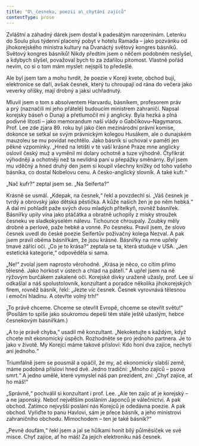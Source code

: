 ```yaml
---
title: "O\_česneku, poezii a\_chytání zajíců"
contentType: prose
---
```


Zvláštní a záhadný dárek jsem dostal k padesátým narozeninám. Letenku do Soulu plus týdenní placený pobyt v hotelu Ramada – jako pozvánku od jihokorejského ministra kultury na Dvanáctý světový kongres básníků. Světový kongres básníků! Nikdy předtím jsem o něčem podobném neslyšel, a kdybych slyšel, považoval bych to za zdařilou pitomost. Vlastně pořád nevím, co si o tom mám myslet: nejspíš to předešlé.

Ale byl jsem tam a mohu tvrdit, že poezie v Koreji kvete, obchod bují, elektronice se daří, avšak česnek, který tu chroupají od rána do večera jako veverky oříšky, mají drobný a jaksi uchřadnutý.

Mluvil jsem o tom s absolventem Harvardu, básníkem, profesorem práv a prý (naznačili mi jeho přátelé) budoucím ministrem zahraničí. Napsal korejsky báseň o Dunaji a přetlumočil mi ji anglicky. Byla hezká a plná podivné lítosti – jako memorandum naší vlády o Gabčíkovu–Nagymaros. Prof. Lee zde zjara 89. roku byl jako člen mezinárodní právní komise, dokonce se setkal se svým právnickým kolegou Husákem, ale o dunajském mauzoleu se mu povídat nechtělo. Jako básník si uchoval v paměti jen pěkné vzpomínky. „Hned na letišti v té vaší krásné Praze mne anglicky oslovil český muž a vyměnil mi dolary ochotně a tuze výhodně. Čtyřikrát výhodněji a ochotněji než ta nevlídná paní u přepážky směnárny. Byl jsem mu vděčný a hned druhý den jsem si koupil všechny knížky od toho vašeho básníka, co dostal Nobelovu cenu. A česko-anglický slovník. A také kufr.“

„Nač kufr?“ zeptal jsem se. „Na Seiferta?“

Krásně se usmál. „Kdepak, na česnek,“ řekl a povzdechl si. „Váš česnek je tvrdý a obrovský jako dětská pěstička. A kůže našich žen je po něm hebká.“ A dal mi pohladit paže svých dvou mladých přítelkyň, rovněž básnířek. Básnířky upily vína jako ptáčátka a obratně uchopily z misky stroužek česneku ve sladkokyselém nálevu. Tichounce chroupaly. Zoubky měly drobné a perlové, paže hebké a vonné. Po česneku. Pravil jsem, že slovo česnek uvedl do české poezie Seifertův poživačný kolega Nezval. A pak jsem pravil oběma básnířkám, že jsou krásné. Básnířky na mne upřely tmavé zářící oči. „Co je to krása?“ zeptala se ta, která studuje v USA. „Jen estetická kategorie,“ odpověděla si sama.

„Ne!“ zvolal jsem naprosto věrohodně. „Krása je něco, co cítím přímo tělesně. Jako horkost v ústech a chlad na páteři.“ A upřel jsem na ně rýžovým burčákem zakalené oči. Korejské dívky uraženě užasly, prof. Lee si odkašlal a náš spolustolovník, konzultant a poradce několika jihokorejských firem, rovněž básník, řekl: „Jezte víc česnek. Česnek vyrovnává tělesnou i emoční hladinu. A otevřte volný trh!“

„To právě chceme. Chceme se otevřít Evropě, chceme se otevřít světu!“ (Posílám to spíše jako soukromou depeši těm stále ještě užaslým, hebce česnekovým básnířkám.)

„A to je právě chyba,“ usadil mě konzultant. „Nekoketujte s každým, když chcete mít ekonomický úspěch. Rozhodněte se pro jednoho partnera. Je to jako v životě. My Korejci máme takové přísloví: Kdo honí dva zajíce, nechytí ani jednoho.“

Triumfálně jsem se pousmál a opáčil, že my, ač ekonomicky slabší země, máme podobná přísloví hned dvě. Jedno tradiční: „Mnoho zajíců – psova smrt.“ A jedno umělé, které vymyslel náš pan prezident, zní: „Chyť zajíce, ať ho máš!“

„Správně,“ pochválil si konzultant i prof. Lee. „Ale ten zajíc ať je korejský – a ne japonský. Neboť největším posláním Japonců je válečnictví. A pak obchod. Zatímco nejvyšší poslání nás Korejců je odedávna poezie. A pak obchod. Vyřiďte to panu Havlovi, sám je přece básník, a jeho ministrovi zahraničního obchodu. Mimochodem – ten je také básník?“

„Pevně doufám,“ řekl jsem a jal se hůlkami honit bílý půlměsíček ve své misce. Chyť zajíce, ať ho máš! Za jejich elektroniku náš česnek.
